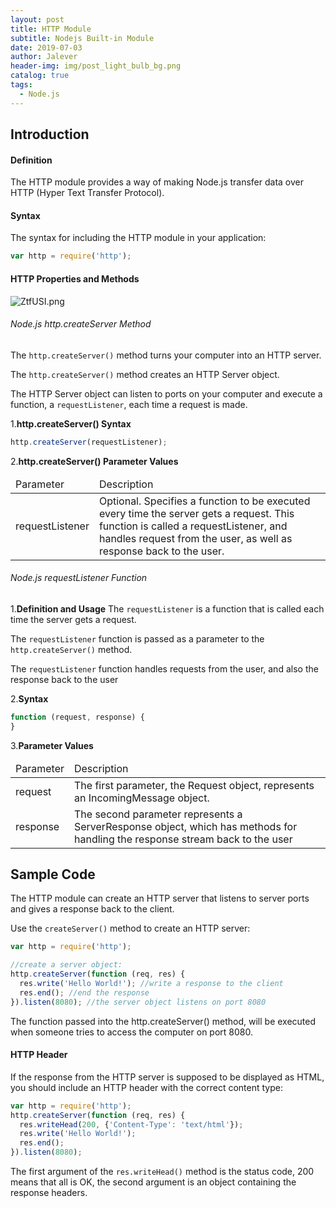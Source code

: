 ```yaml
---
layout: post
title: HTTP Module
subtitle: Nodejs Built-in Module
date: 2019-07-03
author: Jalever
header-img: img/post_light_bulb_bg.png
catalog: true
tags:
  - Node.js
---
```

## Introduction
#### Definition
The HTTP module provides a way of making Node.js transfer data over HTTP (Hyper Text Transfer Protocol).

#### Syntax
The syntax for including the HTTP module in your application:
```js
var http = require('http');
```

#### HTTP Properties and Methods
![ZtfUSI.png](https://s2.ax1x.com/2019/07/03/ZtfUSI.png)

###### Node.js http.createServer Method
The `http.createServer()` method turns your computer into an HTTP server.

The `http.createServer()` method creates an HTTP Server object.

The HTTP Server object can listen to ports on your computer and execute a function, a `requestListener`, each time a request is made.

1.<strong>http.createServer() Syntax</strong>
```js
http.createServer(requestListener);
```

2.<strong>http.createServer() Parameter Values</strong>
<table>
    <thead>
        <tr>
            <td>Parameter</td>
            <td>Description</td>
        </tr>
    </thead>
    <tbody>
        <tr>
            <td>requestListener</td>
            <td>Optional. Specifies a function to be executed every time the server gets a request. This function is called a requestListener, and handles request from the user, as well as response back to the user.</td>
        </tr>
    </tbody>
</table>

###### Node.js requestListener Function
1.<strong>Definition and Usage</strong>
The `requestListener` is a function that is called each time the server gets a request.

The `requestListener` function is passed as a parameter to the `http.createServer()` method.

The `requestListener` function handles requests from the user, and also the response back to the user

2.<strong>Syntax</strong>
```js
function (request, response) {
}
```

3.<strong>Parameter Values</strong>
<table>
    <thead>
        <tr>
            <td>Parameter</td>
            <td>Description</td>
        </tr>
    </thead>
    <tbody>
        <tr>
            <td>request</td>
            <td>The first parameter, the Request object, represents an IncomingMessage object.</td>
        </tr>
        <tr>
            <td>response</td>
            <td>The second parameter represents a ServerResponse object, which has methods for handling the response stream back to the user</td>
        </tr>
    </tbody>
</table>


## Sample Code
The HTTP module can create an HTTP server that listens to server ports and gives a response back to the client.

Use the `createServer()` method to create an HTTP server:

```js
var http = require('http');

//create a server object:
http.createServer(function (req, res) {
  res.write('Hello World!'); //write a response to the client
  res.end(); //end the response
}).listen(8080); //the server object listens on port 8080
```

The function passed into the http.createServer() method, will be executed when someone tries to access the computer on port 8080.

#### HTTP Header
If the response from the HTTP server is supposed to be displayed as HTML, you should include an HTTP header with the correct content type:

```js
var http = require('http');
http.createServer(function (req, res) {
  res.writeHead(200, {'Content-Type': 'text/html'});
  res.write('Hello World!');
  res.end();
}).listen(8080);
```

The first argument of the `res.writeHead()` method is the status code, 200 means that all is OK, the second argument is an object containing the response headers.
